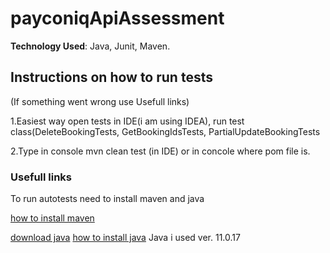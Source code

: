 # payconiqApiAssessment

**Technology Used**: Java, Junit, Maven.

## Instructions on how to run tests
(If something went wrong use Usefull links)

1.Easiest way open tests in IDE(i am using IDEA), run test class(DeleteBookingTests, GetBookingIdsTests, PartialUpdateBookingTests

2.Type in console mvn clean test (in IDE) or in concole where pom file is.


### Usefull links 

To run autotests need to install maven and java

[how to install maven](https://maven.apache.org/install.html)

[download java](https://www.oracle.com/java/technologies/javase/jdk11-archive-downloads.html)
[how to install java](https://www.java.com/en/download/help/download_options.html)
Java i used ver. 11.0.17

